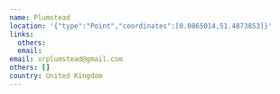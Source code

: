 ```yaml
---
name: Plumstead
location: '{"type":"Point","coordinates":[0.0865014,51.4873853]}'
links:
  others: 
  email: 
email: xrplumstead@gmail.com
others: []
country: United Kingdom
---
```

